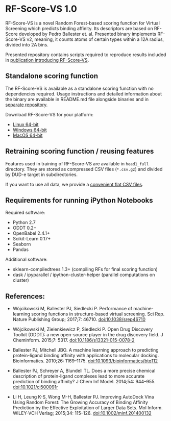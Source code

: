 # RF-Score-VS 1.0

RF-Score-VS is a novel Random Forest-based scoring function for Virtual Screening which predicts binding affinity.
Its descriptors are based on RF-Score developed by Pedro Ballester et. al.
Presented binary implements RF-Score-VS v2, meaning, it counts atoms of certain types within a 12A radius, divided into 2A bins.

Presented repository contains scripts required to reproduce results included in [publication introducing RF-Score-VS](https://dx.doi.org/10.1038/srep46710).
## Standalone scoring function

The RF-Score-VS is available as a standalone scoring function with no dependencies required.
Usage instructions and detailed information about the binary are available in README.md file alongside binaries and in [separate repository](https://github.com/oddt/rfscorevs_binary).

Download RF-Score-VS for your platform:

* [Linux 64-bit](http://wojcikowski.pl/travis/rf-score-vs_v1.0_linux_2.7.zip)
* [Windows 64-bit](http://wojcikowski.pl/travis/rf-score-vs_v1.0_win_2.7.zip)
* [MacOS 64-bit](http://wojcikowski.pl/travis/rf-score-vs_v1.0_osx_2.7.zip)

## Retraining scoring function / reusing features

Features used in training of RF-Score-VS are available in `head1_full` directory.
They are stored as compressed CSV files (`*.csv.gz`) and divided by DUD-e target in subdirectories.

If you want to use all data, we provide a [convenient flat CSV files](https://wojcikowski.pl/rfscorevs/data/).

## Requirements for running iPython Notebooks

Required software:
* Python 2.7
* ODDT 0.2+
* OpenBabel 2.4.1+
* Scikit-Learn 0.17+
* Seaborn
* Pandas

Additional software:
* sklearn-compiledtrees 1.3+ (compiling RFs for final scoring function)
* dask / ipyparallel / ipython-cluster-helper (parallel computations on cluster)

## References:

* Wójcikowski M, Ballester PJ, Siedlecki P. Performance of machine-learning scoring functions in structure-based virtual screening. Sci Rep. Nature Publishing Group; 2017;7: 46710. [doi:10.1038/srep46710](https://dx.doi.org/10.1038/srep46710)

* Wójcikowski M, Zielenkiewicz P, Siedlecki P. Open Drug Discovery Toolkit (ODDT): a new open-source player in the drug discovery field. J Cheminform. 2015;7: 5317. [doi:10.1186/s13321-015-0078-2](https://dx.doi.org/10.1186/s13321-015-0078-2)

* Ballester PJ, Mitchell JBO. A machine learning approach to predicting protein-ligand binding affinity with applications to molecular docking. Bioinformatics. 2010;26: 1169–1175. [doi:10.1093/bioinformatics/btq112](https://dx.doi.org/10.1093/bioinformatics/btq112)

* Ballester PJ, Schreyer A, Blundell TL. Does a more precise chemical description of protein-ligand complexes lead to more accurate prediction of binding affinity? J Chem Inf Model. 2014;54: 944–955. [doi:10.1021/ci500091r](https://dx.doi.org/10.1021/ci500091r)

* Li H, Leung K-S, Wong M-H, Ballester PJ. Improving AutoDock Vina Using Random Forest: The Growing Accuracy of Binding Affinity Prediction by the Effective Exploitation of Larger Data Sets. Mol Inform. WILEY-VCH Verlag; 2015;34: 115–126. [doi:10.1002/minf.201400132](https://dx.doi.org/10.1002/minf.201400132)
